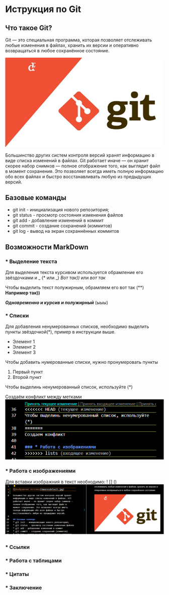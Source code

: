 # Иструкция по Git

## Что такое Git?
Git — это специальная программа, которая позволяет отслеживать любые изменения в файлах, хранить их версии и оперативно возвращаться в любое сохранённое состояние.

![Изображение логотипа](maxresdefault.jpg)

Большинство других систем контроля версий хранят информацию в виде списка изменений в файлах. Git работает иначе — он хранит скорее набор снимков — полное отображение того, как выглядит файл в момент сохранения. Это позволяет всегда иметь полную информацию обо всех файлах и быстро восстанавливать любую из предыдущих версий.

## Базовые команды
* git init - инициализация нового репозитория;
* git status - просмотр состояния изменения файлов
* git add - добавление изменений в коммит
* git commit - создание сохранений (коммитов)
* git log - вывод на экран сохраннённых коммитов

## Возможности  MarkDown

### * Выделение текста
Для выделения текста курсивом используется обрамление его звёздочками и _ (* или _) *Вот так))* или _вот так_

Чтобы выделить текст полужирным, обрамляем его вот так (**)
**Например так))**

*__Одновременно и курсив и полужирный__* (ыыы)
### * Списки
Для добавления ненумерованных списков, необходимо выделить пункты звёздочкой(*), пример в инструкции выше.
* Элемент 1
* Элемент 2
* Элемент 3

Чтобы добавить нумерованные списки, нужно пронумеровать пункты
1. Первый пункт
2. Второй пункт

Чтобы выделинь ненумерованный список, используйте (*)

Создаём конфликт между метками
![промежуточный результат](conf.png)
### * Работа с изображениями
Для вставки изображния в текст необходимо:
! [] ()
![Например](primer.png)
### * Ссылки

### * Работа с таблицами

### * Цитаты

### * Заключение

